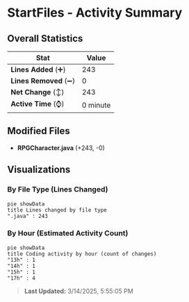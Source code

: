 # StartFiles - Activity Summary 

## Overall Statistics

| Stat                   | Value                                                             |
| ---------------------- | ----------------------------------------------------------------- |
| **Lines Added** (➕)   | 243                                          |
| **Lines Removed** (➖) | 0                                        |
| **Net Change** (↕)    | 243                |
| **Active Time** (⌚)   | 0 minute |


## Modified Files
- **RPGCharacter.java** (+243, -0)

## Visualizations

### By File Type (Lines Changed)

```mermaid
pie showData
title Lines changed by file type
".java" : 243
```

### By Hour (Estimated Activity Count)

```mermaid
pie showData
title Coding activity by hour (count of changes)
"13h" : 1
"14h" : 1
"15h" : 1
"17h" : 4
```


> **Last Updated:** 3/14/2025, 5:55:05 PM